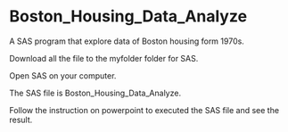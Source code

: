 # Boston_Housing_Data_Analyze
A SAS program that explore data of Boston housing form 1970s.

Download all the file to the myfolder folder for SAS.

Open SAS on your computer.

The SAS file is Boston_Housing_Data_Analyze.

Follow the instruction on powerpoint to executed the SAS file and see the result.
